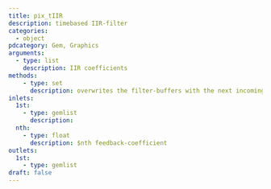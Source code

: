 ```yaml
---
title: pix_tIIR
description: timebased IIR-filter
categories:
  - object
pdcategory: Gem, Graphics
arguments:
  - type: list
    description: IIR coefficients
methods:
    - type: set
      description: overwrites the filter-buffers with the next incoming image, zero clears buffer
inlets:
  1st:
    - type: gemlist
      description:
  nth:
    - type: float
      description: $nth feedback-coefficient
outlets:
  1st:
    - type: gemlist
draft: false
---
```

